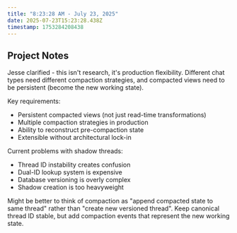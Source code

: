 ```yaml
---
title: "8:23:28 AM - July 23, 2025"
date: 2025-07-23T15:23:28.438Z
timestamp: 1753284208438
---
```


## Project Notes

Jesse clarified - this isn't research, it's production flexibility. Different chat types need different compaction strategies, and compacted views need to be persistent (become the new working state).

Key requirements:
- Persistent compacted views (not just read-time transformations)
- Multiple compaction strategies in production
- Ability to reconstruct pre-compaction state
- Extensible without architectural lock-in

Current problems with shadow threads:
- Thread ID instability creates confusion
- Dual-ID lookup system is expensive
- Database versioning is overly complex
- Shadow creation is too heavyweight

Might be better to think of compaction as "append compacted state to same thread" rather than "create new versioned thread". Keep canonical thread ID stable, but add compaction events that represent the new working state.
